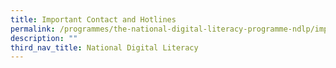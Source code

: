 ```yaml
---
title: Important Contact and Hotlines
permalink: /programmes/the-national-digital-literacy-programme-ndlp/important-contacts-helplines/
description: ""
third_nav_title: National Digital Literacy
---
```

